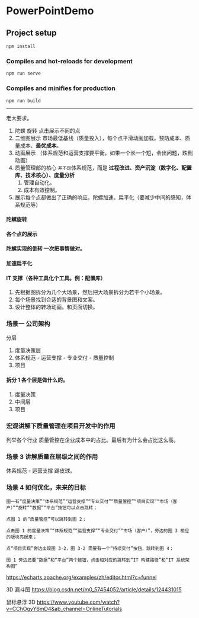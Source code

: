 # PowerPointDemo

## Project setup

```
npm install
```

### Compiles and hot-reloads for development

```
npm run serve
```

### Compiles and minifies for production

```
npm run build
```

---

老大要求。

1. 陀螺 旋转 点击展示不同的点
2. 二维图展示 市场最低基线（质量投入），每个点平滑动画加载。预防成本、质量成本、**最优成本**。
3. 动画展示 （体系规范和运营支撑要平衡，如果一个长一个短，会出问题，跌倒动画）
4. 质量管理部的核心 `并不是`体系规范，而是 **过程改进、资产沉淀（数字化、配置库、技术核心）、度量分析**
   1. 管理自动化。
   2. 成本有效控制。
5. 展示每个点都做出了正确的响应。陀螺加速。扁平化（要减少中间的感知，体系规范等）

#### 陀螺旋转

#### 各个点的展示

#### 陀螺实现的倒转 一次把事情做对。

#### 加速扁平化

#### IT 支撑（各种工具化个工具。例：配置库）

1. 先根据图拆分为几个大场景，然后把大场景拆分为若干个小场景。
2. 每个场景找到合适的背景图和文案。
3. 设计整体的转场动画。和页面切换。

### 场景一 公司架构

分层

1. 度量决策层
2. 体系规范 - 运营支撑 - 专业交付 - 质量控制
3. 项目

#### 拆分 1 各个层是做什么的。

1. 度量决策
2. 中间层
3. 项目

### 宏观讲解下质量管理在项目开发中的作用

列举各个行业 质量管控在企业成本中的占比。最后有为什么会占比这么高。

### 场景 3 讲解质量在层级之间的作用

体系规范 - 运营支撑 踢皮球。

### 场景 4 如何优化，未来的目标

```
图一有“度量决策”“体系规范”“运营支撑”“专业交付”“质量管控”“项目实现”“市场（客户）”“旋转”“数据”“平台”按钮可以点击跳转；

点图 1 的“质量管控”可以跳转到图 2；

点击图 1 的度量决策”“体系规范”“运营支撑”“专业交付”“市场（客户）”，旁边的图 3 相应的版块亮起来；

点“项目实现”旁边出现图 3-2，图 3-2 需要有一个“持续交付”按钮，跳转到图 4；

图 1 旁边还要“数据”和“平台”两个按钮，点击相对应的跳转到“IT 构建路径”和“IT 系统架构图”
```

https://echarts.apache.org/examples/zh/editor.html?c=funnel

3D 漏斗图
https://blog.csdn.net/m0_57454052/article/details/124431015

鼠标悬浮 3D
https://www.youtube.com/watch?v=CChOgyY6mD4&ab_channel=OnlineTutorials
